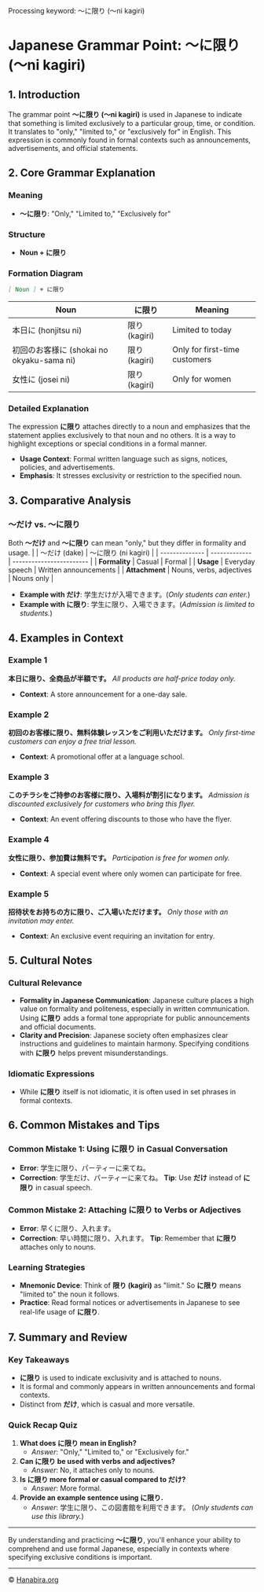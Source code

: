 Processing keyword: ～に限り (〜ni kagiri)
# Japanese Grammar Point: ～に限り (〜ni kagiri)

## 1. Introduction
The grammar point **～に限り (〜ni kagiri)** is used in Japanese to indicate that something is limited exclusively to a particular group, time, or condition. It translates to "only," "limited to," or "exclusively for" in English. This expression is commonly found in formal contexts such as announcements, advertisements, and official statements.
## 2. Core Grammar Explanation
### Meaning
- **～に限り**: "Only," "Limited to," "Exclusively for"
### Structure
- **Noun + に限り**
### Formation Diagram
```markdown
[ Noun ] + に限り
```
| Noun           | に限り    | Meaning                         |
| -------------- | --------- | ------------------------------- |
| 本日に (honjitsu ni)  | 限り (kagiri) | Limited to today               |
| 初回のお客様に (shokai no okyaku-sama ni) | 限り (kagiri) | Only for first-time customers   |
| 女性に (josei ni)      | 限り (kagiri) | Only for women                 |
### Detailed Explanation
The expression **に限り** attaches directly to a noun and emphasizes that the statement applies exclusively to that noun and no others. It is a way to highlight exceptions or special conditions in a formal manner.
- **Usage Context**: Formal written language such as signs, notices, policies, and advertisements.
- **Emphasis**: It stresses exclusivity or restriction to the specified noun.
## 3. Comparative Analysis
### ～だけ vs. ～に限り
Both **～だけ** and **～に限り** can mean "only," but they differ in formality and usage.
|                | ～だけ (dake) | ～に限り (ni kagiri)      |
| -------------- | ------------- | ------------------------ |
| **Formality**  | Casual        | Formal                   |
| **Usage**      | Everyday speech | Written announcements |
| **Attachment** | Nouns, verbs, adjectives | Nouns only       |
- **Example with だけ**: 学生だけが入場できます。(*Only students can enter.*)
- **Example with に限り**: 学生に限り、入場できます。(*Admission is limited to students.*)
## 4. Examples in Context
### Example 1
**本日に限り、全商品が半額です。**
*All products are half-price today only.*
- **Context**: A store announcement for a one-day sale.
### Example 2
**初回のお客様に限り、無料体験レッスンをご利用いただけます。**
*Only first-time customers can enjoy a free trial lesson.*
- **Context**: A promotional offer at a language school.
### Example 3
**このチラシをご持参のお客様に限り、入場料が割引になります。**
*Admission is discounted exclusively for customers who bring this flyer.*
- **Context**: An event offering discounts to those who have the flyer.
### Example 4
**女性に限り、参加費は無料です。**
*Participation is free for women only.*
- **Context**: A special event where only women can participate for free.
### Example 5
**招待状をお持ちの方に限り、ご入場いただけます。**
*Only those with an invitation may enter.*
- **Context**: An exclusive event requiring an invitation for entry.
## 5. Cultural Notes
### Cultural Relevance
- **Formality in Japanese Communication**: Japanese culture places a high value on formality and politeness, especially in written communication. Using **に限り** adds a formal tone appropriate for public announcements and official documents.
- **Clarity and Precision**: Japanese society often emphasizes clear instructions and guidelines to maintain harmony. Specifying conditions with **に限り** helps prevent misunderstandings.
### Idiomatic Expressions
- While **に限り** itself is not idiomatic, it is often used in set phrases in formal contexts.
## 6. Common Mistakes and Tips
### Common Mistake 1: Using に限り in Casual Conversation
- **Error**: 学生に限り、パーティーに来てね。
- **Correction**: 学生だけ、パーティーに来てね。
**Tip**: Use **だけ** instead of **に限り** in casual speech.
### Common Mistake 2: Attaching に限り to Verbs or Adjectives
- **Error**: 早くに限り、入れます。
- **Correction**: 早い時間に限り、入れます。
**Tip**: Remember that **に限り** attaches only to nouns.
### Learning Strategies
- **Mnemonic Device**: Think of **限り (kagiri)** as "limit." So **に限り** means "limited to" the noun it follows.
- **Practice**: Read formal notices or advertisements in Japanese to see real-life usage of **に限り**.
## 7. Summary and Review
### Key Takeaways
- **に限り** is used to indicate exclusivity and is attached to nouns.
- It is formal and commonly appears in written announcements and formal contexts.
- Distinct from **だけ**, which is casual and more versatile.
### Quick Recap Quiz
1. **What does に限り mean in English?**
   - *Answer*: "Only," "Limited to," or "Exclusively for."
2. **Can に限り be used with verbs and adjectives?**
   - *Answer*: No, it attaches only to nouns.
3. **Is に限り more formal or casual compared to だけ?**
   - *Answer*: More formal.
4. **Provide an example sentence using に限り.**
   - *Answer*: 学生に限り、この図書館を利用できます。 (*Only students can use this library.*)

---
By understanding and practicing **～に限り**, you'll enhance your ability to comprehend and use formal Japanese, especially in contexts where specifying exclusive conditions is important.


---

© [Hanabira.org](https://hanabira.org)

